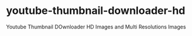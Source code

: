 # youtube-thumbnail-downloader-hd
Youtube Thumbnail DOwnloader HD Images and Multi Resolutions Images
